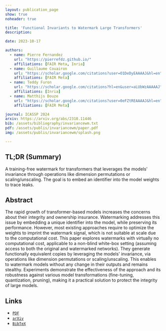 ```yaml
---
layout: publication_page
show: true
noheader: true

title: 'Functional Invariants to Watermark Large Transformers'
description: 

date: 2023-10-17

authors:
  - name: Pierre Fernandez
    url: "https://pierrefdz.github.io/"
    affiliations: [FAIR Meta, Inria]
  - name: Guillaume Couairon
    url: "https://scholar.google.com/citations?user=O1DeDyEAAAAJ&hl=en"
    affiliations: [FAIR Meta]
  - name: Teddy Furon
    url: "https://scholar.google.com/citations?hl=en&user=aLUbWzAAAAAJ"
    affiliations: [Inria]
  - name: Matthijs Douze
    url: "https://scholar.google.com/citations?user=0eFZtREAAAAJ&hl=en"
    affiliations: [FAIR Meta]

journal: ICASSP 2024
arxiv: https://arxiv.org/abs/2310.11446
bib: /assets/bibliography/invariancewm.txt
pdf: /assets/publis/invariancewm/paper.pdf 
img: /assets/publis/invariancewm/splash.png

---
```


## TL;DR (Summary)

A training-free watermark for transformers that leverages the models' invariance through operations like dimension permutations or scaling/unscaling. The goal is to embed an identifier into the model weights to trace leaks.

## Abstract

The rapid growth of transformer-based models increases the concerns about their integrity and ownership insurance. Watermarking addresses this issue by embedding a unique identifier into the model, while preserving its performance. However, most existing approaches require to optimize the weights to imprint the watermark signal, which is not suitable at scale due to the computational cost. This paper explores watermarks with virtually no computational cost, applicable to a non-blind white-box setting (assuming access to both the original and watermarked networks). They generate functionally equivalent copies by leveraging the models' invariance, via operations like dimension permutations or scaling/unscaling. This enables to watermark models without any change in their outputs and remains stealthy. Experiments demonstrate the effectiveness of the approach and its robustness against various model transformations (fine-tuning, quantization, pruning), making it a practical solution to protect the integrity of large models.

## Links

- [`PDF`]({{page.pdf}})
- [`arXiv`]({{page.arxiv}})
- [`BibTeX`]({{page.bib}})
